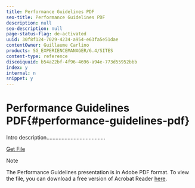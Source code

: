 ```yaml
---
title: Performance Guidelines PDF
seo-title: Performance Guidelines PDF
description: null
seo-description: null
page-status-flag: de-activated
uuid: 30f8f124-7029-4234-a954-e63fa5e51dae
contentOwner: Guillaume Carlino
products: SG_EXPERIENCEMANAGER/6.4/SITES
content-type: reference
discoiquuid: b54a22bf-4f96-4696-a94e-773d55952bbb
index: y
internal: n
snippet: y
---
```


# Performance Guidelines PDF{#performance-guidelines-pdf}

Intro description.......................................

[Get File](assets/aem_6_2_performanceguidelines.pdf)

>[!NOTE]
>
>The Performance Guidelines presentation is in Adobe PDF format. To view the file, you can download a free version of Acrobat Reader [here](https://get.adobe.com/reader/).

